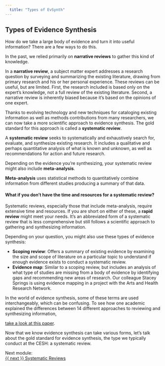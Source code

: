 ```yaml
---
  title: "Types of EvSynth"
---
```


## Types of Evidence Synthesis



How do we take a large body of evidence and turn it into useful information?  There are a few ways to do this.

In the past, we relied primarily on **narrative reviews** to gather this kind of knowledge. 

In a **narrative review**, a subject matter expert addresses a research question by surveying and summarizing the existing literature, drawing from primary research and his or her personal experience. These reviews can be useful, but are limited. First, the research included is based only on the expert’s knowledge, not a full review of the existing literature. Second, a narrative review is inherently biased because it’s based on the opinions of one expert. 

Thanks to evolving technology and new techniques for cataloging existing information as well as methods contributions from many researchers, we can now take a more scientific approach to evidence synthesis. The gold standard for this approach is called a **systematic review**. 

A **systematic review** seeks to systematically and exhaustively search for, evaluate, and synthesize existing research. It includes a qualitative and perhaps quantitative analysis of what is known and unknown, as well as recommendations for action and future research.

Depending on the evidence you’re synthesizing, your systematic review might also include **meta-analysis**.  

**Meta-analysis** uses statistical methods to quantitatively combine information from different studies producing a summary of that data. 

#### What if you don’t have the time and resources for a systematic review?

Systematic reviews, especially those that include meta-analysis, require extensive time and resources. If you are short on either of these, a **rapid review** might meet your needs. It’s an abbreviated form of a systematic review that is less comprehensive but still follows a scientific approach to gathering and synthesizing information. 

Depending on your question, you might also use these types of evidence synthesis:

- **Scoping review**: Offers a summary of existing evidence by examining the size and scope of literature on a particular topic to understand if enough evidence exists to conduct a systematic review.
- **Evidence map**: Similar to a scoping review, but includes an analysis of what type of studies are missing from a body of evidence by identifying gaps and recommending new areas of research. Our colleague Stacey Springs is using evidence mapping in a project with the Arts and Health Research Network. 

In the world of evidence synthesis, some of these terms are used interchangeably, which can be confusing. To see how one academic explained the differences between 14 different approaches to reviewing and synthesizing information, 

<a href="http://onlinelibrary.wiley.com/doi/10.1111/j.1471-1842.2009.00848.x/full" target="_blank">take a look at this paper</a>.

Now that we know evidence synthesis can take various forms, let’s talk about the gold standard for evidence synthesis, the type we typically conduct at the CESH: a systematic review.


<div class="pagination-section">
			<div class="title">
				Next module:
			</div>
			<a rel="next" class="next" href="{{ site.baseurl }}{{ next_post.url }}"> {{ next }} Systematic Reviews
			</a>
		</div>
